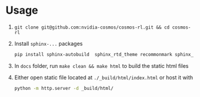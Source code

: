 # Usage

1. `git clone git@github.com:nvidia-cosmos/cosmos-rl.git && cd cosmos-rl`
2. Install `sphinx-...` packages
    ``` bash
    pip install sphinx-autobuild  sphinx_rtd_theme recommonmark sphinx_markdown_tables sphinx-argparse sphinx-jsonschema
    ```

3. In `docs` folder, run `make clean && make html` to build the static html files
4. Either open static file located at `./_build/html/index.html` or host it with
    ``` bash
    python -m http.server -d _build/html/
    ```